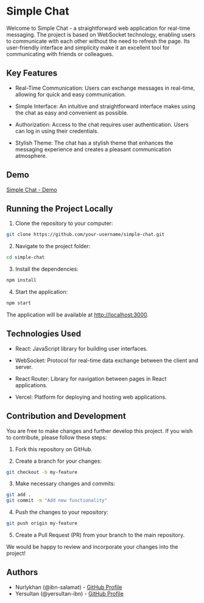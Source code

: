 # Simple Chat

Welcome to Simple Chat - a straightforward web application for real-time messaging. The project is based on WebSocket technology, enabling users to communicate with each other without the need to refresh the page. Its user-friendly interface and simplicity make it an excellent tool for communicating with friends or colleagues.

## Key Features

- Real-Time Communication: Users can exchange messages in real-time, allowing for quick and easy communication.

- Simple Interface: An intuitive and straightforward interface makes using the chat as easy and convenient as possible.

- Authorization: Access to the chat requires user authentication. Users can log in using their credentials.

- Stylish Theme: The chat has a stylish theme that enhances the messaging experience and creates a pleasant communication atmosphere.

## Demo

[Simple Chat - Demo](https://chat-ws.vercel.app/)

## Running the Project Locally

1. Clone the repository to your computer:

```bash
git clone https://github.com/your-username/simple-chat.git
```

2. Navigate to the project folder:

```bash
cd simple-chat
```

3. Install the dependencies:

```bash
npm install
```

4. Start the application:

```bash
npm start
```

The application will be available at [http://localhost:3000](http://localhost:3000).

## Technologies Used

- React: JavaScript library for building user interfaces.

- WebSocket: Protocol for real-time data exchange between the client and server.

- React Router: Library for navigation between pages in React applications.

- Vercel: Platform for deploying and hosting web applications.

## Contribution and Development

You are free to make changes and further develop this project. If you wish to contribute, please follow these steps:

1. Fork this repository on GitHub.

2. Create a branch for your changes:

```bash
git checkout -b my-feature
```

3. Make necessary changes and commits:

```bash
git add .
git commit -m "Add new functionality"
```

4. Push the changes to your repository:

```bash
git push origin my-feature
```

5. Create a Pull Request (PR) from your branch to the main repository.

We would be happy to review and incorporate your changes into the project!

## Authors

- Nurlykhan (@ibn-salamat) - [GitHub Profile](https://github.com/ibn-salamat)
- Yersultan (@yersultan-ibn) - [GitHub Profile](https://github.com/yersultan-ibn)